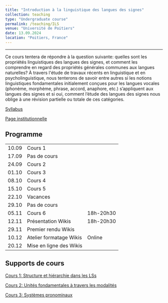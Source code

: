 ```yaml
---
title: "Introduction à la linguistique des langues des signes"
collection: teaching
type: "Undergraduate course"
permalink: /teaching/ILS
venue: "Université de Poitiers"
date: 13.09.2024
location: "Poitiers, France"
---
```


-----------------------------------------------------------------------------------------------

Ce cours tentera de répondre à la question suivante: quelles sont les propriétés linguistiques des langues des signes, et comment les comprendre en regard des propriétés générales communes aux langues naturelles? À travers l'étude de travaux récents en linguistique et en psycholinguistique, nous tenterons de savoir entre autres si les notions linguistiques fondamentales initialement conçues pour les langues vocales (phonème, morphème, phrase, accord, anaphore, etc.) s’appliquent aux langues des signes et si oui, comment l’étude des langues des signes nous oblige à une révision partielle ou totale de ces catégories.

[Syllabus](./ils/Syllabus_LSF.pdf)

[Page institutionnelle](https://updago.univ-poitiers.fr/course/view.php?id=5881)

## Programme

|   |                  | |
|---|------------------|--|
| 10.09 | Cours 1      | |
| 17.09 | Pas de cours | |
| 24.09 | Cours 2      | |
| 01.10 | Cours 3      | |
| 08.10 | Cours 4      | |
| 15.10 | Cours 5      | |
| 22.10 | Vacances     | |
| 29.10 | Pas de cours | |
| 05.11 | Cours 6 | 18h-20h30 |
| 12.11 | Présentation Wikis  | 18h-20h30 |
| 29.11 | Premier rendu Wikis  |  |
| 10.12 | Atelier formatage Wikis  | Online |
| 20.12 | Mise en ligne des Wikis  | |


## Supports de cours

[Cours 1: Structure et hiérarchie dans les LSs](./ils/Poitiers_LSF_Cours1.pdf)

[Cours 2: Unités fondamentales à travers les modalités](./ils/Poitiers_LSF_Cours2.pdf)

[Cours 3: Systèmes pronominaux](./ils/Poitiers_LSF_Cours3.pdf)




